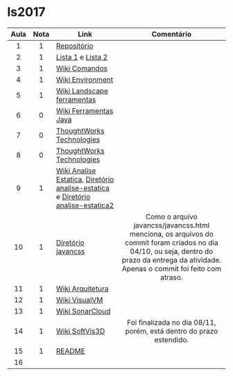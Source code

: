 # ls2017
| Aula  | Nota | Link | Comentário  |
|:-:|:-:|---|:-:|
| 1  | 1  | [Repositório](https://github.com/rbpaludo/ls2017)  |   |
| 2  | 1  | [Lista 1](https://github.com/rbpaludo/ls2017/blob/master/Lista%201.odt) e [Lista 2](https://github.com/rbpaludo/ls2017/blob/master/Lista%202.odt)  |   |
| 3  | 1  | [Wiki Comandos](https://github.com/rbpaludo/ls2017/wiki/comandos)  |   |
| 4  | 1  | [Wiki Environment](https://github.com/rbpaludo/ls2017/wiki/Environment)  |   |
| 5  | 1  | [Wiki Landscape ferramentas](https://github.com/rbpaludo/ls2017/wiki/Aula-5:-30-08-2017)  |   |
| 6  | 0  | [Wiki Ferramentas Java](https://github.com/rbpaludo/ls2017/wiki/Aula-6:-06-09-2017)  |   |
| 7  | 0  | [ThoughtWorks Technologies](https://github.com/rbpaludo/ls2017/wiki/ThoughtWorks-Technologies)  |   |
| 8  | 0  | [ThoughtWorks Technologies](https://github.com/rbpaludo/ls2017/wiki/ThoughtWorks-Technologies)  |   |
| 9  | 1  | [Wiki Analise Estatica](https://github.com/rbpaludo/ls2017/wiki/Aula-9:-27-09-2017), [Diretório analise-estatica](https://github.com/rbpaludo/ls2017/tree/master/analise-estatica) e [Diretório analise-estatica2](https://github.com/rbpaludo/ls2017/tree/master/analise-estatica2)  |   |
| 10  | 1  | [Diretório javancss](https://github.com/rbpaludo/ls2017/tree/master/javancss)  | Como o arquivo javancss/javancss.html menciona, os arquivos do commit foram criados no dia 04/10, ou seja, dentro do prazo da entrega da atividade. Apenas o commit foi feito com atraso.  |
| 11  | 1  | [Wiki Arquitetura](https://github.com/rbpaludo/ls2017/wiki/arquitetura)  |   |
| 12  | 1  | [Wiki VisualVM](https://github.com/rbpaludo/ls2017/wiki/visualvm)  |   |
| 13  | 1  | [Wiki SonarCloud](https://github.com/rbpaludo/ls2017/wiki/sonarcloud)  |   |
| 14  | 1  | [Wiki SoftVis3D](https://github.com/rbpaludo/ls2017/wiki/softvis3d)  | Foi finalizada no dia 08/11, porém, está dentro do prazo estendido.  |
| 15  | 1  | [README](https://github.com/rbpaludo/ls2017/edit/master/README.md)  |   |
| 16  |   | []()  |   |
